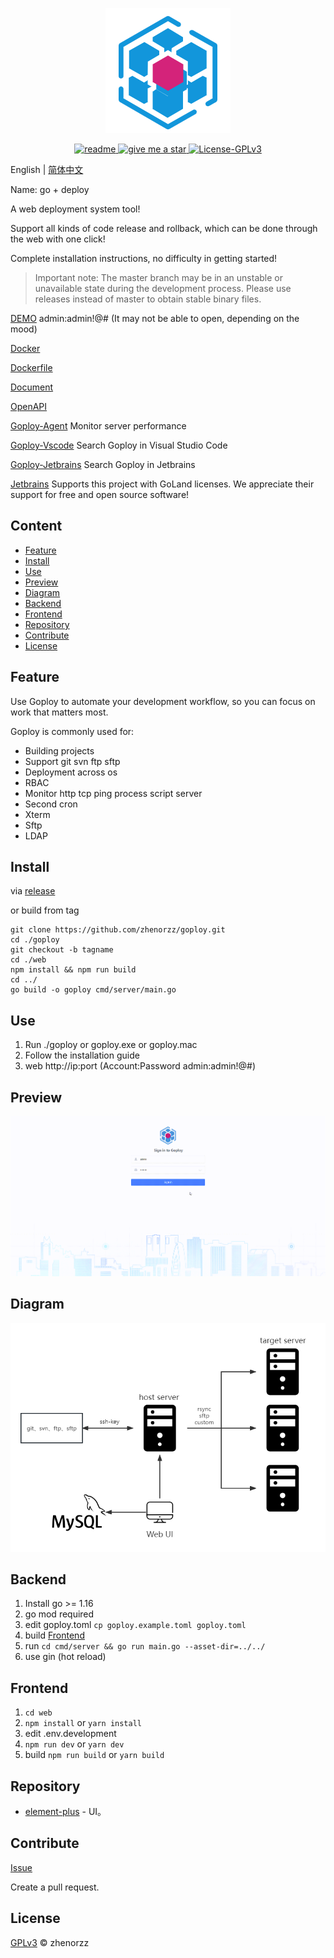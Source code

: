 <p align=center>
    <img src="./banner.png" alt="logo" title="logo" />
</p>

<p align="center">
  <a href="#">
      <img src="https://img.shields.io/badge/readme%20style-standard-brightgreen.svg" alt="readme">
  </a>
  <a href="#">
      <img src="https://img.shields.io/badge/give%20me-a%20star-green.svg" alt="give me a star">
    </a>
  <a href="LICENSE">
    <img src="https://img.shields.io/badge/License-GPLv3-yellow.svg" alt="License-GPLv3">
  </a>
</p>

English | [简体中文](./README.zh-CN.md)

Name: go + deploy

A web deployment system tool!

Support all kinds of code release and rollback, which can be done through the web with one click!

Complete installation instructions, no difficulty in getting started!

> Important note: The master branch may be in an unstable or unavailable state during the development process. Please use releases instead of master to obtain stable binary files.

[DEMO](http://demo.goploy.icu) admin:admin!@# (It may not be able to open, depending on the mood)

[Docker](https://hub.docker.com/r/zhenorzz/goploy)

[Dockerfile](./docker/Dockerfile)

[Document](https://docs.goploy.icu)

[OpenAPI](https://api-doc.goploy.icu)

[Goploy-Agent](https://github.com/zhenorzz/goploy-agent) Monitor server performance

[Goploy-Vscode](https://github.com/goploy-devops/goploy-vscode) Search Goploy in Visual Studio Code

[Goploy-Jetbrains](https://github.com/goploy-devops/goploy-jetbrains) Search Goploy in Jetbrains

[Jetbrains](https://www.jetbrains.com/?from=zhenorzz/goploy) Supports this project with GoLand licenses. We appreciate their support for free and open source software!

## Content

- [Feature](#Feature)
- [Install](#Install)
- [Use](#Use)
- [Preview](#Preview)
- [Diagram](#Diagram)
- [Backend](#Backend)
- [Frontend](#Frontend)
- [Repository](#Repository)
- [Contribute](#Contribute)
- [License](#License)

## Feature

Use Goploy to automate your development workflow, so you can focus on work that matters most. 

Goploy is commonly used for:

- Building projects
- Support git svn ftp sftp
- Deployment across os
- RBAC
- Monitor http tcp ping process script server
- Second cron 
- Xterm
- Sftp
- LDAP

## Install

via [release](https://github.com/zhenorzz/goploy/releases)

or build from tag
```
git clone https://github.com/zhenorzz/goploy.git
cd ./goploy
git checkout -b tagname
cd ./web
npm install && npm run build
cd ../
go build -o goploy cmd/server/main.go
```

## Use
1. Run ./goploy or goploy.exe or goploy.mac
2. Follow the installation guide
3. web http://ip:port  (Account:Password admin:admin!@#)

## Preview
![Preview](./preview.gif)

## Diagram
![Diagram](./goploy.png)

## Backend
1. Install go >= 1.16
2. go mod required
3. edit goploy.toml `cp goploy.example.toml goploy.toml`
4. build [Frontend](#Frontend)
5. run `cd cmd/server && go run main.go --asset-dir=../../`
6. use gin (hot reload)

## Frontend
1. `cd web`
2. `npm install` or `yarn install`
3. edit .env.development
4. `npm run dev` or `yarn dev`
5. build `npm run build` or `yarn build`

## Repository

- [element-plus](https://element-plus.gitee.io/) - UI。

## Contribute

[Issue](https://github.com/zhenorzz/goploy/issues/new) 

Create a pull request.

## License

[GPLv3](LICENSE) © zhenorzz
